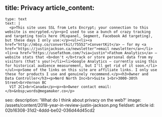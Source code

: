 title: Privacy
article_content:
  -
    type: text
    text: |
      <p>This site uses SSL from Lets Encrypt; your connection to this website is encrypted.</p><p>I used to use a bunch of crazy tracking and targeting tools here (Mixpanel, Segment, Facebook Ad targeting), but these days I only use:</p><ul><li><a href="http://mbsy.co/convertkit/75552">ConvertKit</a> – for my <a href="https://justinjackson.ca/newsletter">email newsletter</a></li><li><a href="https://usefathom.com/?via=justin">Fathom Analytics</a> – website stats that <b>don't </b>track or store personal data from my visitors (that's you!)</li><li>Google Analytics – currently using this for historical audience measurement, but I'll get rid of it soon.</li></ul><p>Some of the links on this site are affiliate links. I only use these for products I use and genuinely recommend.</p><h3>Owner and Data Controller</h3><p>Nerd North Inc<br>Suite 1<br>3000-30th Street<br>Vernon BC
      V1T 2C1<br>Canada</p><p><b>Owner contact email:</b>&nbsp;words@megamaker.co</p>
seo:
  description: 'What do I think about privacy on the web?'
  image: /assets/content/2018-year-in-review-justin-jackson.png
fieldset: article
id: 02b16308-31d2-4ddd-be02-036d44d45cd2
